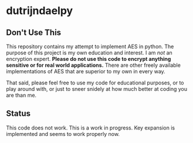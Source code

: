 # dutrijndaelpy

## Don't Use This

This repository contains my attempt to implement AES in
python. The purpose of this project is my own education and
interest. I am *not* an encryption expert. **Please do not
use this code to encrypt anything sensitive or for real
world applications.** There are other freely available
implementations of AES that are superior to my own in every
way.

That said, please feel free to use my code for educational
purposes, or to play around with, or just to sneer snidely
at how much better at coding you are than me.

## Status

This code does not work. This is a work in progress. Key
expansion is implemented and seems to work properly now.
